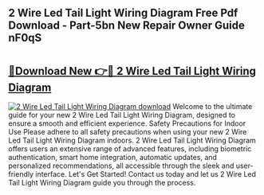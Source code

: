 ## 2 Wire Led Tail Light Wiring Diagram Free Pdf Download - Part-5bn New Repair Owner Guide nF0qS

# <h2><a href="http://dfkpm03.blite.top/?on=2+Wire+Led+Tail+Light+Wiring+Diagram">🔗Download New 👉🔴 2 Wire Led Tail Light Wiring Diagram</a></h2>

[![2 Wire Led Tail Light Wiring Diagram download](https://i.imgur.com/lujVjoI.png)](http://dfkpm03.blite.top/?on=2+Wire+Led+Tail+Light+Wiring+Diagram)
Welcome to the ultimate guide for your new 2 Wire Led Tail Light Wiring Diagram, designed to ensure a smooth and efficient experience. Safety Precautions for Indoor Use Please adhere to all safety precautions when using your new 2 Wire Led Tail Light Wiring Diagram indoors. 2 Wire Led Tail Light Wiring Diagram offers users an extensive range of advanced features, including biometric authentication, smart home integration, automatic updates, and personalized recommendations, all accessible through the sleek and user-friendly interface. Let's Get Started! Contact us today and let us 2 Wire Led Tail Light Wiring Diagram guide you through the process.
